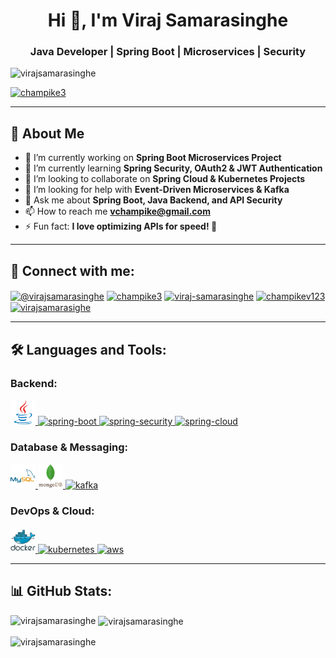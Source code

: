 

<h1 align="center">Hi 👋, I'm Viraj Samarasinghe</h1>
<h3 align="center">Java Developer | Spring Boot | Microservices | Security</h3>

<p align="left"> 
  <img src="https://komarev.com/ghpvc/?username=virajsamarasinghe&label=Profile%20views&color=0e75b6&style=flat" alt="virajsamarasinghe" />
</p>

<p align="left"> 
  <a href="https://twitter.com/champike3" target="blank">
    <img src="https://img.shields.io/twitter/follow/champike3?logo=twitter&style=for-the-badge" alt="champike3" />
  </a> 
</p>

---

## 🚀 About Me
- 🔭 I’m currently working on **Spring Boot Microservices Project**
- 🌱 I’m currently learning **Spring Security, OAuth2 & JWT Authentication**
- 👯 I’m looking to collaborate on **Spring Cloud & Kubernetes Projects**
- 🤝 I’m looking for help with **Event-Driven Microservices & Kafka**
- 💬 Ask me about **Spring Boot, Java Backend, and API Security**
- 📫 How to reach me **vchampike@gmail.com**
- ⚡ Fun fact: **I love optimizing APIs for speed! 🚀**

---

## 📌 Connect with me:
<p align="left">
<a href="https://dev.to/@virajsamarasinghe" target="blank"><img align="center" src="https://raw.githubusercontent.com/rahuldkjain/github-profile-readme-generator/master/src/images/icons/Social/devto.svg" alt="@virajsamarasinghe" height="30" width="40" /></a>
<a href="https://twitter.com/champike3" target="blank"><img align="center" src="https://raw.githubusercontent.com/rahuldkjain/github-profile-readme-generator/master/src/images/icons/Social/twitter.svg" alt="champike3" height="30" width="40" /></a>
<a href="https://linkedin.com/in/viraj-samarasinghe" target="blank"><img align="center" src="https://raw.githubusercontent.com/rahuldkjain/github-profile-readme-generator/master/src/images/icons/Social/linked-in-alt.svg" alt="viraj-samarasinghe" height="30" width="40" /></a>
<a href="https://fb.com/champikev123" target="blank"><img align="center" src="https://raw.githubusercontent.com/rahuldkjain/github-profile-readme-generator/master/src/images/icons/Social/facebook.svg" alt="champikev123" height="30" width="40" /></a>
<a href="https://instagram.com/virajsamarasighe" target="blank"><img align="center" src="https://raw.githubusercontent.com/rahuldkjain/github-profile-readme-generator/master/src/images/icons/Social/instagram.svg" alt="virajsamarasighe" height="30" width="40" /></a>
</p>

---

## 🛠️ Languages and Tools:
### **Backend:**
<p align="left">
  <a href="https://www.java.com/" target="_blank" rel="noreferrer">
    <img src="https://raw.githubusercontent.com/devicons/devicon/master/icons/java/java-original.svg" alt="java" width="40" height="40"/>
  </a>
  <a href="https://spring.io/projects/spring-boot" target="_blank" rel="noreferrer">
    <img src="https://www.vectorlogo.zone/logos/springio/springio-icon.svg" alt="spring-boot" width="40" height="40"/>
  </a>
  <a href="https://spring.io/projects/spring-security" target="_blank" rel="noreferrer">
    <img src="https://www.vectorlogo.zone/logos/springio/springio-icon.svg" alt="spring-security" width="40" height="40"/>
  </a>
  <a href="https://spring.io/projects/spring-cloud" target="_blank" rel="noreferrer">
    <img src="https://www.vectorlogo.zone/logos/springio/springio-icon.svg" alt="spring-cloud" width="40" height="40"/>
  </a>
</p>

### **Database & Messaging:**
<p align="left">
  <a href="https://www.mysql.com/" target="_blank" rel="noreferrer">
    <img src="https://raw.githubusercontent.com/devicons/devicon/master/icons/mysql/mysql-original-wordmark.svg" alt="mysql" width="40" height="40"/>
  </a>
  <a href="https://www.mongodb.com/" target="_blank" rel="noreferrer">
    <img src="https://raw.githubusercontent.com/devicons/devicon/master/icons/mongodb/mongodb-original-wordmark.svg" alt="mongodb" width="40" height="40"/>
  </a>
  <a href="https://kafka.apache.org/" target="_blank" rel="noreferrer">
    <img src="https://www.vectorlogo.zone/logos/apache_kafka/apache_kafka-icon.svg" alt="kafka" width="40" height="40"/>
  </a>
</p>

### **DevOps & Cloud:**
<p align="left">
  <a href="https://www.docker.com/" target="_blank" rel="noreferrer">
    <img src="https://raw.githubusercontent.com/devicons/devicon/master/icons/docker/docker-original-wordmark.svg" alt="docker" width="40" height="40"/>
  </a>
  <a href="https://kubernetes.io/" target="_blank" rel="noreferrer">
    <img src="https://www.vectorlogo.zone/logos/kubernetes/kubernetes-icon.svg" alt="kubernetes" width="40" height="40"/>
  </a>
  <a href="https://aws.amazon.com/" target="_blank" rel="noreferrer">
    <img src="https://www.vectorlogo.zone/logos/amazon_aws/amazon_aws-icon.svg" alt="aws" width="40" height="40"/>
  </a>
</p>

---

## 📊 GitHub Stats:
<p><img align="left" src="https://github-readme-stats.vercel.app/api/top-langs?username=virajsamarasinghe&show_icons=true&locale=en&layout=compact" alt="virajsamarasinghe" /></p>

<p>&nbsp;<img align="center" src="https://github-readme-stats.vercel.app/api?username=virajsamarasinghe&show_icons=true&locale=en" alt="virajsamarasinghe" /></p>

<p><img align="center" src="https://github-readme-streak-stats.herokuapp.com/?user=virajsamarasinghe&" alt="virajsamarasinghe" /></p>
